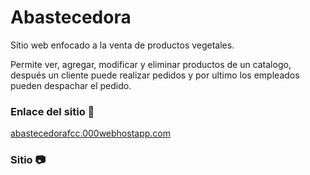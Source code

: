 # Abastecedora

Sitio web enfocado a la venta de productos vegetales.

Permite ver, agregar, modificar y eliminar productos de un catalogo, después un cliente puede realizar pedidos y por ultimo los empleados pueden despachar el pedido.

### Enlace del sitio 🚀

<a href="https://abastecedorafcc.000webhostapp.com"> abastecedorafcc.000webhostapp.com </a>

### Sitio 📷

<img href="ss.png">
